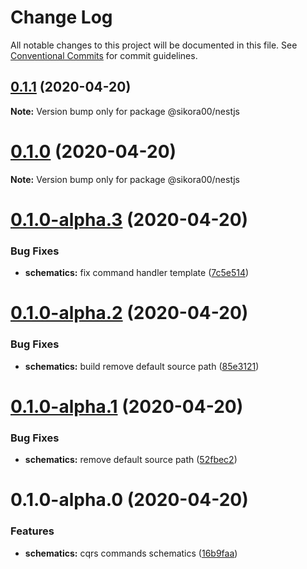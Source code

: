 # Change Log

All notable changes to this project will be documented in this file.
See [Conventional Commits](https://conventionalcommits.org) for commit guidelines.

## [0.1.1](https://github.com/Sikora00/packages/compare/@sikora00/nestjs@0.1.0...@sikora00/nestjs@0.1.1) (2020-04-20)

**Note:** Version bump only for package @sikora00/nestjs





# [0.1.0](https://github.com/Sikora00/packages/compare/@sikora00/nestjs@0.1.0-alpha.3...@sikora00/nestjs@0.1.0) (2020-04-20)

**Note:** Version bump only for package @sikora00/nestjs





# [0.1.0-alpha.3](https://github.com/Sikora00/packages/compare/@sikora00/nestjs@0.1.0-alpha.2...@sikora00/nestjs@0.1.0-alpha.3) (2020-04-20)


### Bug Fixes

* **schematics:** fix command handler template ([7c5e514](https://github.com/Sikora00/packages/commit/7c5e5143a79ed27ff23a60abbfe0fec464ceae9a))





# [0.1.0-alpha.2](https://github.com/Sikora00/packages/compare/@sikora00/nestjs@0.1.0-alpha.1...@sikora00/nestjs@0.1.0-alpha.2) (2020-04-20)


### Bug Fixes

* **schematics:** build remove default source path ([85e3121](https://github.com/Sikora00/packages/commit/85e3121fb4814944bbb54a0a6889c96ecf7f1119))





# [0.1.0-alpha.1](https://github.com/Sikora00/packages/compare/@sikora00/nestjs@0.1.0-alpha.0...@sikora00/nestjs@0.1.0-alpha.1) (2020-04-20)


### Bug Fixes

* **schematics:** remove default source path ([52fbec2](https://github.com/Sikora00/packages/commit/52fbec2c0648daec0cad96282e4814b303431342))





# 0.1.0-alpha.0 (2020-04-20)


### Features

* **schematics:** cqrs commands schematics ([16b9faa](https://github.com/Sikora00/packages/commit/16b9faabb768a304b1ae498f5948c96557fb9ab1))
